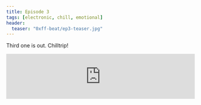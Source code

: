 ```yaml
---
title: Episode 3
tags: [electronic, chill, emotional]
header: 
  teaser: "0xff-beat/ep3-teaser.jpg"
---
```


Third one is out. Chilltrip!

<iframe width="100%" height="120" src="https://www.mixcloud.com/widget/iframe/?feed=https%3A%2F%2Fwww.mixcloud.com%2Fsergioagostinho%2F0xff-beat-episode-3%2F&hide_cover=1&light=1" frameborder="0"></iframe>